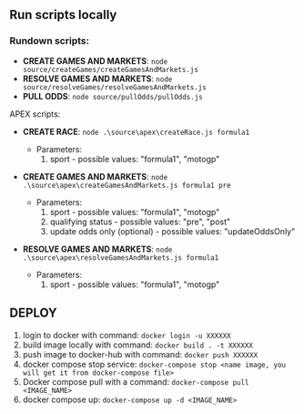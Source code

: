 ## Run scripts locally

### Rundown scripts:

-   **CREATE GAMES AND MARKETS**: `node source/createGames/createGamesAndMarkets.js`
-   **RESOLVE GAMES AND MARKETS**: `node source/resolveGames/resolveGamesAndMarkets.js`
-   **PULL ODDS**: `node source/pullOdds/pullOdds.js`

APEX scripts:

-   **CREATE RACE**: `node .\source\apex\createRace.js formula1`

    -   Parameters:
        1. sport - possible values: "formula1", "motogp"

-   **CREATE GAMES AND MARKETS**: `node .\source\apex\createGamesAndMarkets.js formula1 pre`

    -   Parameters:
        1. sport - possible values: "formula1", "motogp"
        2. qualifying status - possible values: "pre", "post"
        3. update odds only (optional) - possible values: "updateOddsOnly"

-   **RESOLVE GAMES AND MARKETS**: `node .\source\apex\resolveGamesAndMarkets.js formula1`
    -   Parameters:
        1. sport - possible values: "formula1", "motogp"

## DEPLOY

1. login to docker with command:
   `docker login -u XXXXXX`
2. build image locally with command:
   `docker build . -t XXXXXX`
3. push image to docker-hub with command:
   `docker push XXXXXX`
4. docker compose stop service:
   `docker-compose stop <name image, you will get it from docker-compose file>`
5. Docker compose pull with a command:
   `docker-compose pull <IMAGE_NAME>`
6. docker compose up:
   `docker-compose up -d <IMAGE_NAME>`
